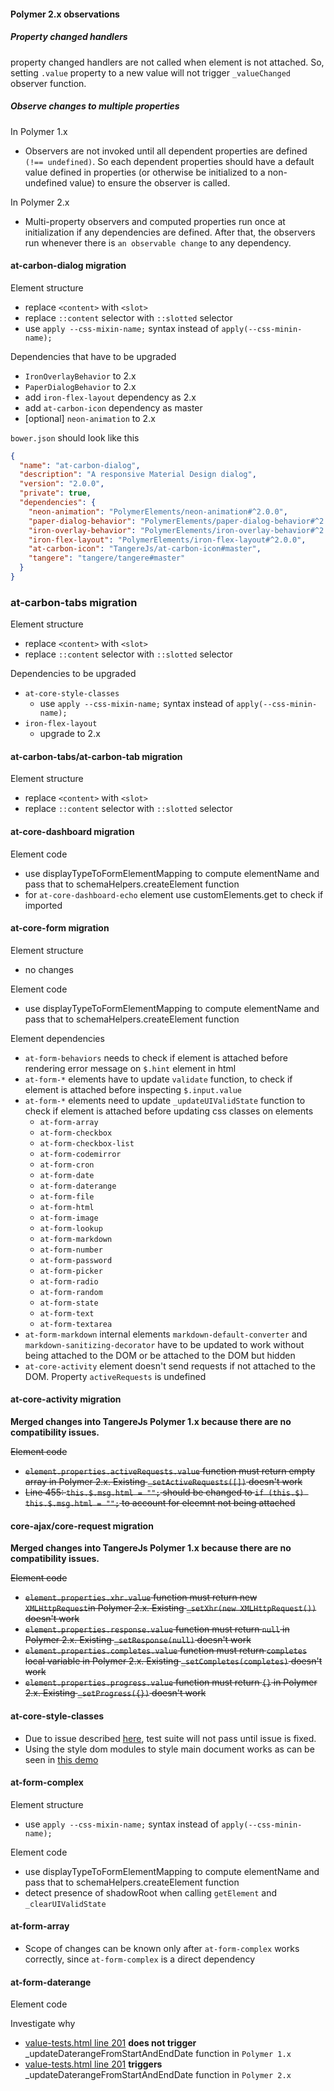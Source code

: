 #### Polymer 2.x observations
##### Property changed handlers
property changed handlers are not called when element is not attached. So, setting `.value` property to a new value will not trigger `_valueChanged` observer function.
##### Observe changes to multiple properties
In Polymer 1.x
- Observers are not invoked until all dependent properties are defined `(!== undefined)`. So each dependent properties should have a default value defined in properties (or otherwise be initialized to a non-undefined value) to ensure the observer is called.

In Polymer 2.x
- Multi-property observers and computed properties run once at initialization if any dependencies are defined. After that, the observers run whenever there is `an observable change` to any dependency.

#### at-carbon-dialog migration
Element structure
- replace `<content>` with `<slot>`
- replace `::content` selector with `::slotted` selector
- use `apply --css-mixin-name;` syntax instead of `apply(--css-minin-name);`

Dependencies that have to be upgraded
- `IronOverlayBehavior` to 2.x
- `PaperDialogBehavior` to 2.x
- add `iron-flex-layout` dependency as 2.x
- add `at-carbon-icon` dependency as master
- [optional] `neon-animation` to 2.x

`bower.json` should look like this
```json
{
  "name": "at-carbon-dialog",
  "description": "A responsive Material Design dialog",
  "version": "2.0.0",
  "private": true,
  "dependencies": {
    "neon-animation": "PolymerElements/neon-animation#^2.0.0",
    "paper-dialog-behavior": "PolymerElements/paper-dialog-behavior#^2.0.0",
    "iron-overlay-behavior": "PolymerElements/iron-overlay-behavior#^2.0.0",
    "iron-flex-layout": "PolymerElements/iron-flex-layout#^2.0.0",
    "at-carbon-icon": "TangereJs/at-carbon-icon#master",
    "tangere": "tangere/tangere#master"
  }
}
```

### at-carbon-tabs migration
Element structure
- replace `<content>` with `<slot>`
- replace `::content` selector with `::slotted` selector

Dependencies to be upgraded
- `at-core-style-classes`
  * use `apply --css-mixin-name;` syntax instead of `apply(--css-minin-name);`
- `iron-flex-layout`
  * upgrade to 2.x

#### at-carbon-tabs/at-carbon-tab  migration
Element structure
- replace `<content>` with `<slot>`
- replace `::content` selector with `::slotted` selector

#### at-core-dashboard migration
Element code
- use displayTypeToFormElementMapping to compute elementName and pass that to schemaHelpers.createElement function
- for `at-core-dashboard-echo` element use customElements.get to check if imported

#### at-core-form migration
Element structure
- no changes

Element code
- use displayTypeToFormElementMapping to compute elementName and pass that to schemaHelpers.createElement function

Element dependencies
- `at-form-behaviors` needs to check if element is attached before rendering error message on `$.hint` element in html
- `at-form-*` elements have to update `validate` function, to check if element is attached before inspecting `$.input.value`
- `at-form-*` elements need to update `_updateUIValidState` function to check if element is attached before updating css classes on elements
  * `at-form-array`
  * `at-form-checkbox`
  * `at-form-checkbox-list`
  * `at-form-codemirror`
  * `at-form-cron`
  * `at-form-date`
  * `at-form-daterange`
  * `at-form-file`
  * `at-form-html`
  * `at-form-image`
  * `at-form-lookup`
  * `at-form-markdown`
  * `at-form-number`
  * `at-form-password`
  * `at-form-picker`
  * `at-form-radio`
  * `at-form-random`
  * `at-form-state`
  * `at-form-text`
  * `at-form-textarea`
- `at-form-markdown` internal elements `markdown-default-converter` and `markdown-sanitizing-decorator` have to be updated to work without being attached to the DOM or be attached to the DOM but hidden
- `at-core-activity` element doesn't send requests if not attached to the DOM. Property `activeRequests` is undefined

#### at-core-activity migration
**Merged changes into TangereJs Polymer 1.x because there are no compatibility issues.**

~~Element code~~
- ~~`element.properties.activeRequests.value` function must return empty array in Polymer 2.x. Existing `_setActiveRequests([])` doesn't work~~
- ~~Line 455: `this.$.msg.html = "";` should be changed to `if (this.$) this.$.msg.html = "";` to account for eleemnt not being attached~~

#### core-ajax/core-request migration
**Merged changes into TangereJs Polymer 1.x because there are no compatibility issues.**

~~Element code~~
- ~~`element.properties.xhr.value` function must return new `XMLHttpRequest`in Polymer 2.x. Existing `_setXhr(new XMLHttpRequest())` doesn't work~~
- ~~`element.properties.response.value` function must return `null` in Polymer 2.x. Existing `_setResponse(null)` doesn't work~~
- ~~`element.properties.completes.value` function must return `completes` local variable in Polymer 2.x. Existing `_setCompletes(completes)` doesn't work~~
- ~~`element.properties.progress.value` function must return `{}` in Polymer 2.x. Existing `_setProgress({})` doesn't work~~
          
#### at-core-style-classes
- Due to issue described [here](https://github.com/Polymer/polymer/issues/5196), test suite will not pass until issue is fixed. 
- Using the style dom modules to style main document works as can be seen in [this demo](https://github.com/TangereJs/Tangere/blob/master/demo/styling-main-document-with-style-modules.html)

#### at-form-complex
Element structure
- use `apply --css-mixin-name;` syntax instead of `apply(--css-minin-name);`

Element code
- use displayTypeToFormElementMapping to compute elementName and pass that to schemaHelpers.createElement function
- detect presence of shadowRoot when calling `getElement` and `_clearUIValidState`

#### at-form-array
- Scope of changes can be known only after `at-form-complex` works correctly, since `at-form-complex` is a direct dependency

#### at-form-daterange
Element code

Investigate why
- [value-tests.html line 201](https://github.com/TangereJs/at-form-daterange/blob/master/test/value-tests.html#L201) **does not trigger** _updateDaterangeFromStartAndEndDate function in `Polymer 1.x`
- [value-tests.html line 201](https://github.com/TangereJs/at-form-daterange/blob/master/test/value-tests.html#L201) **triggers** _updateDaterangeFromStartAndEndDate function in `Polymer 2.x`

